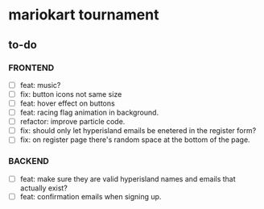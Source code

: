 # mariokart tournament

## to-do

### FRONTEND

- [ ] feat: music?
- [ ] fix: button icons not same size
- [ ] feat: hover effect on buttons
- [ ] feat: racing flag animation in background.
- [ ] refactor: improve particle code.
- [ ] fix: should only let hyperisland emails be enetered in the register form?
- [ ] fix: on register page there's random space at the bottom of the page.

### BACKEND

- [ ] feat: make sure they are valid hyperisland names and emails that actually exist?
- [ ] feat: confirmation emails when signing up.
